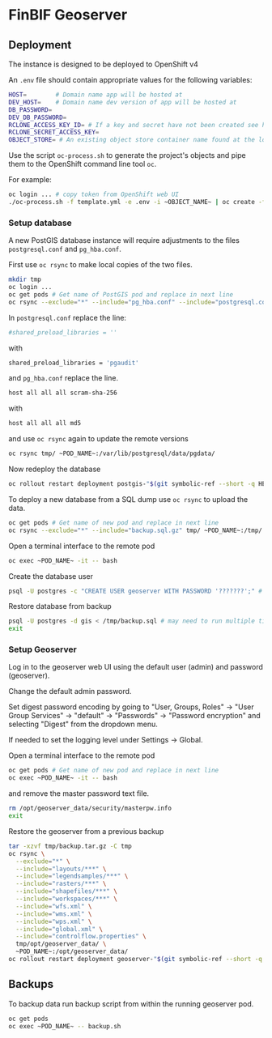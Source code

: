 # FinBIF Geoserver

## Deployment

The instance is designed to be deployed to OpenShift v4

An `.env` file should contain appropriate values for the following variables:

```sh
HOST=        # Domain name app will be hosted at
DEV_HOST=    # Domain name dev version of app will be hosted at
DB_PASSWORD=
DEV_DB_PASSWORD=
RCLONE_ACCESS_KEY_ID= # If a key and secret have not been created see here for instructions https://docs.csc.fi/support/faq/how-to-get-Allas-s3-credentials/
RCLONE_SECRET_ACCESS_KEY= 
OBJECT_STORE= # An existing object store container name found at the location specified in `rclone.conf` 
```

Use the script `oc-process.sh` to generate the project's objects and pipe them to the OpenShift command line tool `oc`.

For example:

```sh
oc login ... # copy token from OpenShift web UI
./oc-process.sh -f template.yml -e .env -i ~OBJECT_NAME~ | oc create -f - # Check oc-proces.sh for object names
```

### Setup database 

A new PostGIS database instance will require adjustments to the files `postgresql.conf` and `pg_hba.conf`.

First use `oc rsync` to make local copies of the two files.

```sh
mkdir tmp
oc login ...
oc get pods # Get name of PostGIS pod and replace in next line
oc rsync --exclude="*" --include="pg_hba.conf" --include="postgresql.conf" ~POD_NAME~:/var/lib/postgresql/data/pgdata/ tmp/
```

In `postgresql.conf` replace the line:

```sh
#shared_preload_libraries = ''
```

with 

```sh
shared_preload_libraries = 'pgaudit'
```

and `pg_hba.conf` replace the line.

```sh
host all all all scram-sha-256
```

with 

```sh
host all all all md5
```

and use `oc rsync` again to update the remote versions

```sh
oc rsync tmp/ ~POD_NAME~:/var/lib/postgresql/data/pgdata/
```

Now redeploy the database

```sh
oc rollout restart deployment postgis-"$(git symbolic-ref --short -q HEAD)"
```

To deploy a new database from a SQL dump use `oc rsync` to upload the data.

```sh
oc get pods # Get name of new pod and replace in next line
oc rsync --exclude="*" --include="backup.sql.gz" tmp/ ~POD_NAME~:/tmp/
```

Open a terminal interface to the remote pod

```sh
oc exec ~POD_NAME~ -it -- bash
```

Create the database user

```sh
psql -U postgres -c "CREATE USER geoserver WITH PASSWORD '???????';" # use an appropriate password
```

Restore database from backup

```sh
psql -U postgres -d gis < /tmp/backup.sql # may need to run multiple times
exit
```

### Setup Geoserver

Log in to the geoserver web UI using the default user (admin) and password (geoserver).

Change the default admin password.

Set digest password encoding by going to "User, Groups, Roles" -> "User Group Services" -> 
"default" -> "Passwords" -> "Password encryption" and selecting "Digest" from the dropdown menu.

If needed to set the logging level under Settings -> Global.

Open a terminal interface to the remote pod

```sh
oc get pods # Get name of new pod and replace in next line
oc exec ~POD_NAME~ -it -- bash
```

and remove the master password text file.

```sh
rm /opt/geoserver_data/security/masterpw.info
exit
```

Restore the geoserver from a previous backup

```sh
tar -xzvf tmp/backup.tar.gz -C tmp
oc rsync \
  --exclude="*" \
  --include="layouts/***" \
  --include="legendsamples/***" \
  --include="rasters/***" \
  --include="shapefiles/***" \
  --include="workspaces/***" \
  --include="wfs.xml" \
  --include="wms.xml" \
  --include="wps.xml" \
  --include="global.xml" \
  --include="controlflow.properties" \
  tmp/opt/geoserver_data/ \
  ~POD_NAME~:/opt/geoserver_data/
oc rollout restart deployment geoserver-"$(git symbolic-ref --short -q HEAD)"
```

## Backups

To backup data run backup script from within the running geoserver pod.

```sh
oc get pods
oc exec ~POD_NAME~ -- backup.sh
```
